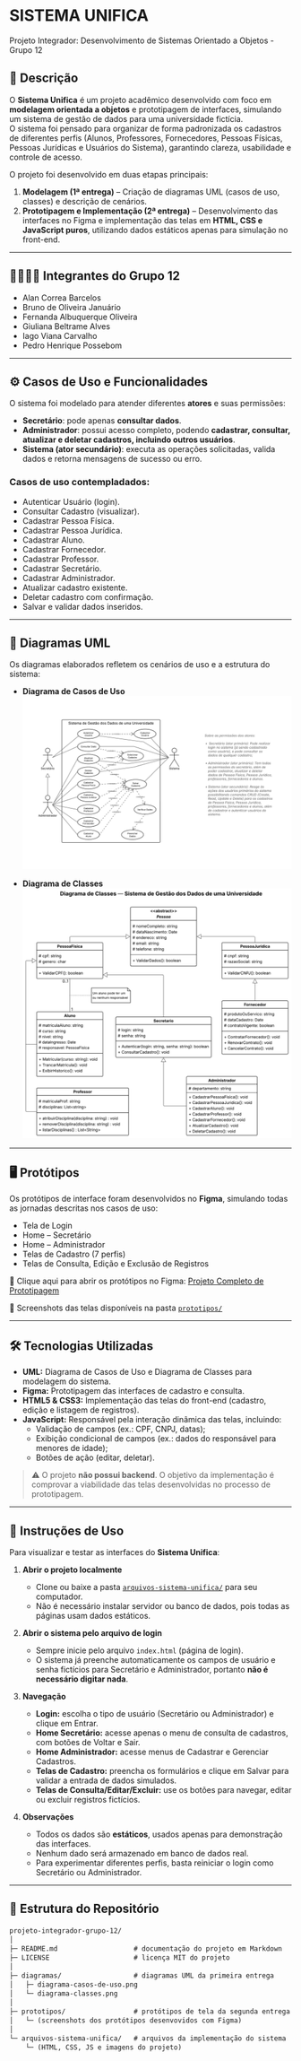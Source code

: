 # SISTEMA UNIFICA  
Projeto Integrador: Desenvolvimento de Sistemas Orientado a Objetos - Grupo 12 

## 📌 Descrição
O **Sistema Unifica** é um projeto acadêmico desenvolvido com foco em **modelagem orientada a objetos** e prototipagem de interfaces, simulando um sistema de gestão de dados para uma universidade fictícia.  
O sistema foi pensado para organizar de forma padronizada os cadastros de diferentes perfis (Alunos, Professores, Fornecedores, Pessoas Físicas, Pessoas Jurídicas e Usuários do Sistema), garantindo clareza, usabilidade e controle de acesso.  

O projeto foi desenvolvido em duas etapas principais:  
1. **Modelagem (1ª entrega)** – Criação de diagramas UML (casos de uso, classes) e descrição de cenários.  
2. **Prototipagem e Implementação (2ª entrega)** – Desenvolvimento das interfaces no Figma e implementação das telas em **HTML, CSS e JavaScript puros**, utilizando dados estáticos apenas para simulação no front-end.  

---

## 👨‍👩‍👧‍👦 Integrantes do Grupo 12
- Alan Correa Barcelos  
- Bruno de Oliveira Januário  
- Fernanda Albuquerque Oliveira  
- Giuliana Beltrame Alves  
- Iago Viana Carvalho  
- Pedro Henrique Possebom
  
---

## ⚙️ Casos de Uso e Funcionalidades
O sistema foi modelado para atender diferentes **atores** e suas permissões:  

- **Secretário**: pode apenas **consultar dados**.  
- **Administrador**: possui acesso completo, podendo **cadastrar, consultar, atualizar e deletar cadastros, incluindo outros usuários**.  
- **Sistema (ator secundário)**: executa as operações solicitadas, valida dados e retorna mensagens de sucesso ou erro.  

### Casos de uso contempladados:
- Autenticar Usuário (login).  
- Consultar Cadastro (visualizar).  
- Cadastrar Pessoa Física.  
- Cadastrar Pessoa Jurídica.  
- Cadastrar Aluno.
- Cadastrar Fornecedor. 
- Cadastrar Professor.  
- Cadastrar Secretário.  
- Cadastrar Administrador.   
- Atualizar cadastro existente.  
- Deletar cadastro com confirmação.  
- Salvar e validar dados inseridos.  

---

## 🧩 Diagramas UML
Os diagramas elaborados refletem os cenários de uso e a estrutura do sistema:  

- **Diagrama de Casos de Uso**  
  ![Diagrama de Casos de Uso](./diagramas/diagrama-casos-de-uso.png)  

- **Diagrama de Classes**  
  ![Diagrama de Classes](./diagramas/diagrama-classes.png)  

---

## 🖥️ Protótipos
Os protótipos de interface foram desenvolvidos no **Figma**, simulando todas as jornadas descritas nos casos de uso:  

- Tela de Login  
- Home – Secretário  
- Home – Administrador  
- Telas de Cadastro (7 perfis)  
- Telas de Consulta, Edição e Exclusão de Registros  

📎 Clique aqui para abrir os protótipos no Figma: [Projeto Completo de Prototipagem](https://www.figma.com/design/VTrktblFNdXOmUN1GWfsE8/SISTEMA-UNIFICA?node-id=0-1&p=f&t=DwvsWAIkEE89UmYn-0)  

📎 Screenshots das telas disponíveis na pasta [`prototipos/`](./prototipos/)  

---

## 🛠️ Tecnologias Utilizadas  
- **UML:** Diagrama de Casos de Uso e Diagrama de Classes para modelagem do sistema.  
- **Figma:** Prototipagem das interfaces de cadastro e consulta.  
- **HTML5 & CSS3:** Implementação das telas do front-end (cadastro, edição e listagem de registros).  
- **JavaScript:** Responsável pela interação dinâmica das telas, incluindo:
  - Validação de campos (ex.: CPF, CNPJ, datas);
  - Exibição condicional de campos (ex.: dados do responsável para menores de idade);
  - Botões de ação (editar, deletar).
 
> ⚠️ O projeto **não possui backend**. O objetivo da implementação é comprovar a viabilidade das telas desenvolvidas no processo de prototipagem.

---

## 🚀 Instruções de Uso
Para visualizar e testar as interfaces do **Sistema Unifica**:  

1. **Abrir o projeto localmente**  
   - Clone ou baixe a pasta [`arquivos-sistema-unifica/`](./arquivos-sistema-unifica/) para seu computador.  
   - Não é necessário instalar servidor ou banco de dados, pois todas as páginas usam dados estáticos.  

2. **Abrir o sistema pelo arquivo de login**  
   - Sempre inicie pelo arquivo `index.html` (página de login).  
   - O sistema já preenche automaticamente os campos de usuário e senha fictícios para Secretário e Administrador, portanto **não é necessário digitar nada**.  

3. **Navegação**  
   - **Login:** escolha o tipo de usuário (Secretário ou Administrador) e clique em Entrar.  
   - **Home Secretário:** acesse apenas o menu de consulta de cadastros, com botões de Voltar e Sair.  
   - **Home Administrador:** acesse menus de Cadastrar e Gerenciar Cadastros.  
   - **Telas de Cadastro:** preencha os formulários e clique em Salvar para validar a entrada de dados simulados.  
   - **Telas de Consulta/Editar/Excluir:** use os botões para navegar, editar ou excluir registros fictícios.  

4. **Observações**  
   - Todos os dados são **estáticos**, usados apenas para demonstração das interfaces.  
   - Nenhum dado será armazenado em banco de dados real.  
   - Para experimentar diferentes perfis, basta reiniciar o login como Secretário ou Administrador.

---

## 📂 Estrutura do Repositório
```plaintext
projeto-integrador-grupo-12/
│
├─ README.md                   # documentação do projeto em Markdown
├─ LICENSE                     # licença MIT do projeto
│
├─ diagramas/                  # diagramas UML da primeira entrega
│   ├─ diagrama-casos-de-uso.png
│   └─ diagrama-classes.png
│
├─ prototipos/                 # protótipos de tela da segunda entrega
│   └─ (screenshots dos protótipos desenvovidos com Figma)
│
└─ arquivos-sistema-unifica/   # arquivos da implementação do sistema
    └─ (HTML, CSS, JS e imagens do projeto)

